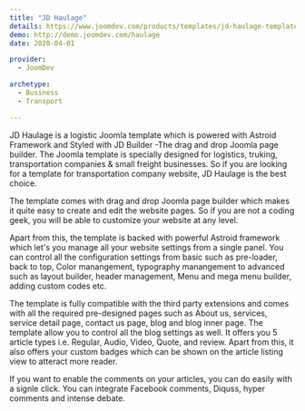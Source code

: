 ```yaml
---
title: "JD Haulage"
details: https://www.joomdev.com/products/templates/jd-haulage-template
demo: http://demo.joomdev.com/haulage
date: 2020-04-01

provider: 
  - JoomDev

archetype:
  - Business
  - Transport

---
```


JD Haulage is a logistic Joomla template which is powered with Astroid Framework and Styled with JD Builder -The drag and drop Joomla page builder. The Joomla template is specially designed for logistics, truking, transportation companies & small freight businesses. So if you are looking for a template for transportation company website, JD Haulage is the best choice. 

The template comes with drag and drop Joomla page builder which makes it quite easy to create and edit the website pages. So if you are not a coding geek, you will be able to customize your website at any level. 

Apart from this, the template is backed with powerful Astroid framework which let's you manage all your website settings from a single panel. You can control all the configuration settings from basic such as pre-loader, back to top, Color manangement, typography manangement to advanced such as layout builder, header management, Menu and mega menu builder, adding custom codes etc. 

The template is fully compatible with the third party extensions and comes with all the required pre-designed pages such as About us, services, service detail page, contact us page, blog and blog inner page. The template allow you to control all the blog settings as well. It offers you 5 article types i.e. Regular, Audio, Video, Quote, and review. Apart from this, it also offers your custom badges which can be shown on the article listing view to atteract more reader. 

If you want to enable the comments on your articles, you can do easily with a signle click. You can integrate Facebook comments, Diquss, hyper comments and intense debate. 